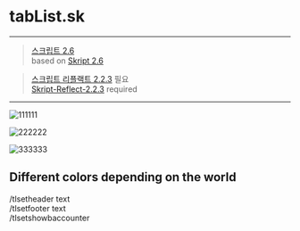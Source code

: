 # tabList.sk  
---
>[스크립트 2.6](https://github.com/SkriptLang/Skript/releases)   
>based on [Skript 2.6](https://github.com/SkriptLang/Skript/releases)   

>[스크립트 리플랙트 2.2.3](https://github.com/TPGamesNL/skript-reflect/releases) 필요   
>[Skript-Reflect-2.2.3](https://github.com/TPGamesNL/skript-reflect/releases) required   
---
![111111](https://user-images.githubusercontent.com/31058262/146950291-9d525cfd-20e4-4fba-929d-4fde3e489026.png)   


![222222](https://user-images.githubusercontent.com/31058262/146950307-6e69711a-8599-4123-afc7-9ba54f2ab071.png)   


![333333](https://user-images.githubusercontent.com/31058262/146950310-6faac45a-9b02-4a0e-aa98-3e33a37035a3.png)


Different colors depending on the world
---
/tlsetheader text   
/tlsetfooter text   
/tlsetshowbaccounter   
